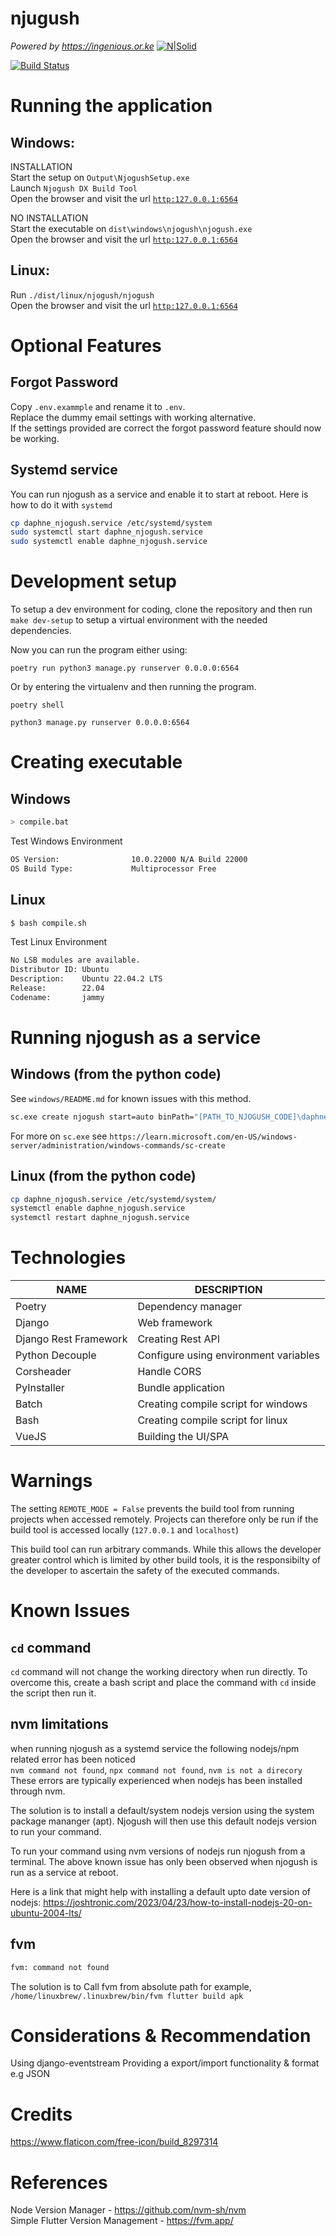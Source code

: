 # njugush

_Powered by https://ingenious.or.ke_ [![N|Solid](https://ingenious.or.ke/static//img/ingenious%20logo%20-%20cropped.png)](https://ingenious.or.ke/) 

[![Build Status](https://img.shields.io/badge/build-passing-green)](https://github.com/ingenious-dev/njogush)

# Running the application
## Windows:    
INSTALLATION    
Start the setup on `Output\NjogushSetup.exe`    
Launch `Njogush DX Build Tool`  
Open the browser and visit the url [`http:127.0.0.1:6564`](http:127.0.0.1:6564/install)

NO INSTALLATION     
Start the executable on `dist\windows\njogush\njogush.exe`  
Open the browser and visit the url [`http:127.0.0.1:6564`](http:127.0.0.1:6564/install)

## Linux:  
Run `./dist/linux/njogush/njogush`  
Open the browser and visit the url [`http:127.0.0.1:6564`](http:127.0.0.1:6564/install)

# Optional Features
## Forgot Password
Copy `.env.exammple` and rename it to `.env`.   
Replace the dummy email settings with working alternative.  
If the settings provided are correct the forgot password feature should now be working.

## Systemd service
You can run njogush as a service and enable it to start at reboot. Here is how to do it with `systemd`

```sh
cp daphne_njogush.service /etc/systemd/system
sudo systemctl start daphne_njogush.service
sudo systemctl enable daphne_njogush.service
```



# Development setup
To setup a dev environment for coding, clone the repository and then run `make dev-setup` to setup a virtual environment with the needed dependencies.

Now you can run the program either using:

```
poetry run python3 manage.py runserver 0.0.0.0:6564
```

Or by entering the virtualenv and then running the program.
```
poetry shell

python3 manage.py runserver 0.0.0.0:6564
```

# Creating executable
## Windows
```sh
> compile.bat
```

Test Windows Environment
```sh
OS Version:                10.0.22000 N/A Build 22000
OS Build Type:             Multiprocessor Free
```


## Linux
```sh
$ bash compile.sh
```

Test Linux Environment
```sh
No LSB modules are available.
Distributor ID: Ubuntu
Description:    Ubuntu 22.04.2 LTS
Release:        22.04
Codename:       jammy
```

# Running njogush as a service
## Windows (from the python code)
See `windows/README.md` for known issues with this method.

```sh
sc.exe create njogush start=auto binPath="[PATH_TO_NJOGUSH_CODE]\daphne.bat"
```
For more on `sc.exe` see `https://learn.microsoft.com/en-US/windows-server/administration/windows-commands/sc-create`

## Linux (from the python code)
```sh
cp daphne_njogush.service /etc/systemd/system/
systemctl enable daphne_njogush.service
systemctl restart daphne_njogush.service
```

# Technologies
| NAME | DESCRIPTION |
| --- | --- |
| Poetry | Dependency manager |
| Django | Web framework |
| Django Rest Framework | Creating Rest API |
| Python Decouple | Configure using environment variables |
| Corsheader | Handle CORS  |
| PyInstaller | Bundle application  |
| Batch | Creating compile script for windows  |
| Bash | Creating compile script for linux  |
| VueJS | Building the UI/SPA  |

# Warnings
The setting `REMOTE_MODE = False` prevents the build tool from running projects when accessed remotely. Projects can therefore only be run if the build tool is accessed locally (`127.0.0.1` and `localhost`)

This build tool can run arbitrary commands. While this allows the developer greater control which is limited by other build tools, it is the responsibilty of the developer to ascertain the safety of the executed commands.

# Known Issues
## `cd` command
`cd` command will not change the working directory when run directly. To overcome this, create a bash script and place the command with `cd` inside the script then run it.

## nvm limitations
when running njogush as a systemd service the following nodejs/npm related error has been noticed   
`nvm command not found`, `npx command not found`, `nvm is not a direcory`   
These errors are typically experienced when nodejs has been installed through nvm.

The solution is to install a default/system nodejs version using the system package mananger (apt). Njogush will then use this default nodejs version to run your command.

To run your command using nvm versions of nodejs run njogush from a terminal.
The above known issue has only been observed when njogush is run as a service at reboot.

Here is a link that might help with installing a default upto date version of nodejs:
https://joshtronic.com/2023/04/23/how-to-install-nodejs-20-on-ubuntu-2004-lts/

## fvm
```sh
fvm: command not found
```
The solution is to Call fvm from absolute path for example, `/home/linuxbrew/.linuxbrew/bin/fvm flutter build apk`

# Considerations & Recommendation
Using django-eventstream
Providing a export/import functionality & format e.g JSON

# Credits
https://www.flaticon.com/free-icon/build_8297314

# References
Node Version Manager - https://github.com/nvm-sh/nvm    
Simple Flutter Version Management -  https://fvm.app/   
